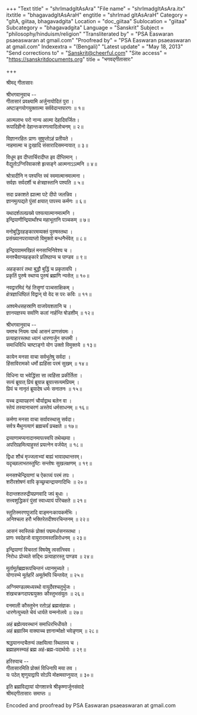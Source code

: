 +++
"Text title" = "shrImadgItAsAra"
"File name" = "shrImadgItAsAra.itx"
itxtitle = "bhagavadgItAsAraH"
engtitle = "shrImad gItAsAraH"
Category = "gItA, giitaa, bhagavadgita"
Location = "doc_giitaa"
Sublocation = "giitaa"
Subcategory = "bhagavadgita"
Language = "Sanskrit"
Subject = "philosophy/hinduism/religion"
"Transliterated by" = "PSA Easwaran psaeaswaran at gmail.com"
"Proofread by" = "PSA Easwaran psaeaswaran at gmail.com"
Indexextra = "(Bengali)"
"Latest update" = "May 18, 2013"
"Send corrections to" = "Sanskrit@cheerful.com"
"Site access" = "https://sanskritdocuments.org"
title = "भगवद्गीतासारः"

+++
  
 श्रीमद् गीतासारः   
  
श्रीभगवानुवाच --  
गीतासारं प्रवक्ष्यामि अर्जुनायोदितं पुरा ।   
अष्टाङ्गयोगयुक्तात्मा सर्ववेदान्तपारगः ॥ १॥  
  
आत्मलाभः परो नान्य आत्मा देहादिवर्जितः।   
रूपादिहीनो देहान्तःकरणत्वादिलोचनम् ॥ २॥  
  
विज्ञानरहितः प्राणः सुषुप्तोऽहं प्रतीयते ।   
नाहमात्मा च दुःखादि संसारादिसमन्वयात् ॥ ३॥  
  
विधूम इव दीप्तार्चिरादीप्त इव दीप्तिमान् ।   
वैद्युतोऽग्निरिवाकाशे हृत्सङ्गे आत्मनाऽऽत्मनि ॥ ४॥  
  
श्रोत्रादीनि न पश्यन्ति स्वं स्वमात्मानमात्मना ।   
सर्वज्ञः सर्वदर्शी च क्षेत्रज्ञस्तानि पश्यति ॥ ५॥  
  
सदा प्रकाशते ह्यात्मा पटे दीपो जलन्निव ।   
ज्ञानमुत्पद्यते पुंसां क्षयात् पापस्य कर्मणः ॥ ६॥  
  
यथादर्शतलप्रख्ये पश्यत्यात्मानमात्मनि ।   
इन्द्रियाणीन्द्रियार्थांश्च महाभूतानि पञ्चकम् ॥ ७॥  
  
मनोबुद्धिरहङ्कारमव्यक्तं पुरुषस्तथा ।   
प्रसंख्यानपराव्याप्तो विमुक्तो बन्धनैर्भवेत् ॥ ८॥  
  
इन्द्रियग्राममखिलं मनसाभिनिवेश्य च ।   
मनश्चैवाप्यहङ्कारे प्रतिष्ठाप्य च पाण्डव ॥ ९॥  
  
अहङ्कारं तथा बुद्धौ बुद्धिं च प्रकृतावपि ।   
प्रकृतिं पुरुषे स्थाप्य पुरुषं ब्रह्मणि न्यसेत् ॥ १०॥  
  
नवद्वारमिदं गेहं तिसॄणां पञ्चसाक्षिकम् ।   
क्षेत्रज्ञाधिष्ठितं विद्वान् यो वेद स परः कविः ॥ ११॥  
  
अश्वमेधसहस्राणि वाजपेयशतानि च ।   
ज्ञानयज्ञस्य सर्वाणि कलां नार्हन्ति षोडशीम् ॥ १२॥  
  
श्रीभगवानुवाच --  
यमश्च नियमः पार्थ आसनं प्राणसंयमः ।   
प्रत्याहारस्तथा ध्यानं धारणार्जुन सप्तमी ।  
समाधिविधि चाष्टाङ्गो योग उक्तो विमुक्तये ॥ १३॥  
  
कायेन मनसा वाचा सर्वभुतेषु सर्वदा ।   
हिंसाविरामको धर्मो ह्यहिंसा परमं सुखम् ॥ १४॥  
  
विधिना या भवेद्धिंसा सा त्वहिंसा प्रकीर्तिता ।   
सत्यं ब्रूयात् प्रियं ब्रूयान्न ब्रूयात्सत्यमप्रियम् ।  
प्रियं च नानृतं ब्रूयादेष धर्मः सनातनः ॥ १५॥  
  
यच्च द्रव्यापहरणं चौर्याद्वाथ बलेन वा ।   
स्तेयं तस्यानाचरणं अस्तेयं धर्मसाधनम् ॥ १६॥  
  
कर्मणा मनसा वाचा सर्वावस्थासु सर्वदा।   
सर्वत्र मैथुनत्यागं ब्रह्मचर्यं प्रचक्षते ॥ १७॥  
  
द्रव्याणामप्यनादानमापत्स्वपि तथेच्छया ।  
अपरिग्रहमित्याहुस्तं प्रयत्नेन वर्जयेत् ॥ १८॥  
  
द्विधा शौचं मृज्जलाभ्यां बाह्यं भावादथान्तरम्।  
यदृच्छालाभतस्तुष्टिः सन्तोषः सुखलक्षणम् ॥ १९॥  
  
मनसश्चेन्द्रियाणां च ऐकाग्र्यं परमं तपः ।  
शरीरशोषणं वापि कृच्छ्रचान्द्रायणादिभिः ॥ २०॥  
  
वेदान्तशतरुद्रीयप्रणवादि जपं बुधाः ।  
सत्त्वशुद्धिकरं पुंसां स्वाध्यायं परिचक्षते ॥ २१॥  
  
स्तुतिस्मरणपूजादि वाङ्मनःकायकर्मभिः ।  
अनिश्चला हरौ भक्तिरेतदीश्वरचिन्तनम् ॥ २२॥  
  
आसनं स्वस्तिकं प्रोक्तं पद्ममर्धासनस्तथा ।  
प्राणः स्वदेहजो वायुरारामस्तन्निरोधनम् ॥ २३॥  
  
इन्द्रियाणां विचरतां विषयेषु त्वसत्स्विव ।  
निरोधः प्रोच्यते सद्भिः प्रत्याहारस्तु पाण्डव ॥ २४॥  
  
मूर्तामूर्तब्रह्मरूपचिन्तनं ध्यानमुच्यते ।  
योगारम्भे मूर्तहरिं अमूर्तमपि चिन्तयेत् ॥ २५॥  
  
अग्निमण्डलमध्यस्थो वायुर्देवश्चतुर्भुजः ।  
शंखचक्रगदापद्मयुक्तः कौस्तुभसंयुतः ॥ २६॥  
  
वनमाली कौस्तुभेन रतोऽहं ब्रह्मसंज्ञकः ।  
धारणेत्युच्यते चेयं धार्यते यन्मनोलये ॥ २७॥  
  
अहं ब्रह्मेत्यवस्थानं समाधिरभिधीयते ।  
अहं ब्रह्मास्मि वाक्याच्च ज्ञानान्मोक्षो भवेन्नृणाम् ॥ २८॥  
  
श्रद्धयानन्दचैतन्यं लक्षयित्वा स्थितस्य च ।  
ब्रह्माहमस्म्यहं ब्रह्म अहं-ब्रह्म-पदार्थयोः ॥ २९॥  
  
हरिरुवाच --  
गीतासारमिति प्रोक्तं विधिनापि मया तव ।   
यः पठेत् शृणुयाद्वापि सोऽपि मोक्षमवाप्नुयात् ॥ ३०॥  
  
इति ब्रह्मविद्यायां योगशास्त्रे श्रीकृष्णार्जुनसंवादे  
श्रीमद्गीतासारः समाप्तः ॥   
  
  
  
Encoded and proofread by PSA Easwaran psaeaswaran at gmail.com  
  
